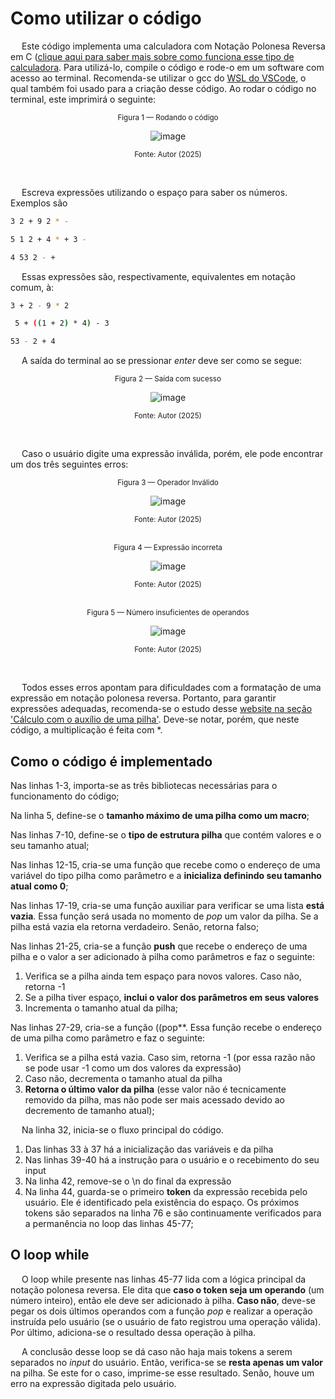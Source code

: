 # Como utilizar o código

&emsp; Este código implementa uma calculadora com Notação Polonesa Reversa em C ([clique aqui para saber mais sobre como funciona esse tipo de calculadora](https://pt.wikipedia.org/wiki/Nota%C3%A7%C3%A3o_polonesa_inversa_). Para utilizá-lo, compile o código e rode-o em um software com acesso ao terminal. Recomenda-se utilizar o gcc do [WSL do VSCode](https://learn.microsoft.com/pt-br/windows/wsl/tutorials/wsl-vscode), o qual também foi usado para a criação desse código.
Ao rodar o código no terminal, este imprimirá o seguinte:

<div align="center">
<sup>Figura 1 — Rodando o código</sup>
  
![image](https://github.com/user-attachments/assets/af576cc8-2846-4fce-9428-a9c3bf3cfa9b)

<sub>Fonte: Autor (2025) </sub>
</div><br>

&emsp; Escreva expressões utilizando o espaço para saber os números. Exemplos são
```bash
3 2 + 9 2 * -
```

```bash
5 1 2 + 4 * + 3 -
```

```bash
4 53 2 - +
```

&emsp; Essas expressões são, respectivamente, equivalentes em notação comum, à:
```bash
3 + 2 - 9 * 2
```

```bash
 5 + ((1 + 2) * 4) - 3
```

```bash
53 - 2 + 4
```

&emsp; A saída do terminal ao se pressionar _enter_ deve ser como se segue:

<div align="center">
<sup>Figura 2 — Saída com sucesso</sup>

![image](https://github.com/user-attachments/assets/84f3e677-be8b-4319-92b5-512f6be492da)

<sub>Fonte: Autor (2025) </sub>
</div><br>

&emsp; Caso o usuário digite uma expressão inválida, porém, ele pode encontrar um dos três seguintes erros:

<div align="center">
<sup>Figura 3 — Operador Inválido</sup>
  
![image](https://github.com/user-attachments/assets/1b8a0622-9fe5-4452-84fd-2a179e9365d5)

<sub>Fonte: Autor (2025) </sub>
</div><br>

<div align="center">
<sup>Figura 4 — Expressão incorreta</sup>

![image](https://github.com/user-attachments/assets/e040ffc7-e5b9-481e-9f2c-6a3a840c291e)

<sub>Fonte: Autor (2025) </sub>
</div><br>

<div align="center">
<sup>Figura 5 — Número insuficientes de operandos</sup>

![image](https://github.com/user-attachments/assets/e4e238bb-23b4-4ef1-b3fd-c762606517f6)

<sub>Fonte: Autor (2025) </sub>
</div><br>

&emsp; Todos esses erros apontam para dificuldades com a formatação de uma expressão em notação polonesa reversa. Portanto, para garantir expressões adequadas, recomenda-se o estudo desse [website na seção 'Cálculo com o auxílio de uma pilha'](https://pt.wikipedia.org/wiki/Nota%C3%A7%C3%A3o_polonesa_inversa#C%C3%A1lculo_com_o_aux%C3%ADlio_de_uma_pilha_). Deve-se notar, porém, que neste código, a multiplicação é feita com *.

## Como o código é implementado

Nas linhas 1-3, importa-se as três bibliotecas necessárias para o funcionamento do código;

Na linha 5, define-se o **tamanho máximo de uma pilha como um macro**;

Nas linhas 7-10, define-se o **tipo de estrutura pilha** que contém valores e o seu tamanho atual;

Nas linhas 12-15, cria-se uma função que recebe como o endereço de uma variável do tipo pilha como parâmetro e a **inicializa definindo seu tamanho atual como 0**;

Nas linhas 17-19, cria-se uma função auxiliar para verificar se uma lista **está vazia**. Essa função será usada no momento de _pop_ um valor da pilha. Se a pilha está vazia ela retorna verdadeiro. Senão, retorna falso;

Nas linhas 21-25, cria-se a função **push** que recebe o endereço de uma pilha e o valor a ser adicionado à pilha como parâmetros e faz o seguinte:
1. Verifica se a pilha ainda tem espaço para novos valores. Caso não, retorna -1
2. Se a pilha tiver espaço, **inclui o valor dos parâmetros em seus valores**
3. Incrementa o tamanho atual da pilha;

Nas linhas 27-29, cria-se a função ((pop**. Essa função recebe o endereço de uma pilha como parâmetro e faz o seguinte:
1. Verifica se a pilha está vazia. Caso sim, retorna -1 (por essa razão não se pode usar -1 como um dos valores da expressão)
2. Caso não, decrementa o tamanho atual da pilha
3. **Retorna o último valor da pilha** (esse valor não é tecnicamente removido da pilha, mas não pode ser mais acessado devido ao decremento de tamanho atual);

&emsp; Na linha 32, inicia-se o fluxo principal do código.
1. Das linhas 33 à 37 há a inicialização das variáveis e da pilha
2. Nas linhas 39-40 há a instrução para o usuário e o recebimento do seu input
3. Na linha 42, remove-se o \n do final da expressão
4. Na linha 44, guarda-se o primeiro **token** da expressão recebida pelo usuário. Ele é identificado pela existência do espaço. Os próximos tokens são separados na linha 76 e são continuamente verificados para a permanência no loop das linhas 45-77;

## O loop while

&emsp; O loop while presente nas linhas 45-77 lida com a lógica principal da notação polonesa reversa. Ele dita que **caso o token seja um operando** (um número inteiro), então ele deve ser adicionado à pilha. **Caso não**, deve-se pegar os dois últimos operandos com a função _pop_ e realizar a operação instruída pelo usuário (se o usuário de fato registrou uma operação válida). Por último, adiciona-se o resultado dessa operação à pilha.

&emsp; A conclusão desse loop se dá caso não haja mais tokens a serem separados no _input_ do usuário. Então, verifica-se se **resta apenas um valor** na pilha. Se este for o caso, imprime-se esse resultado. Senão, houve um erro na expressão digitada pelo usuário.











